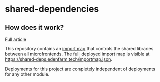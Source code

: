 # shared-dependencies

## How does it work?

[Full article](https://single-spa.js.org/docs/recommended-setup)

This repository contains an [import map](https://github.com/WICG/import-maps/) that controls the shared libraries between all microfrontends. The full, deployed import map is visible at https://shared-deps.edenfarm.tech/importmap.json.

Deployments for this project are completely independent of deployments for any other module.
